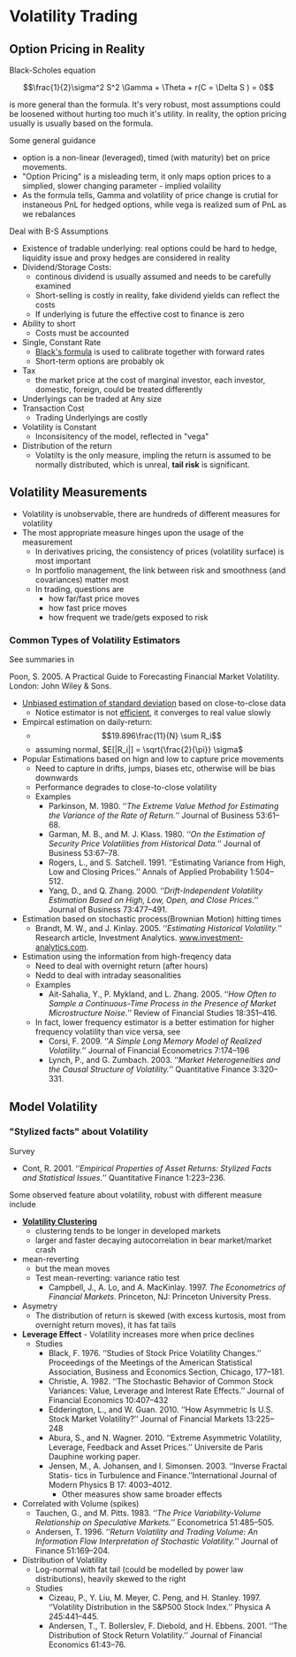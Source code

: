 # Volatility Trading

## Option Pricing in Reality

Black-Scholes equation

$$\frac{1}{2}\sigma^2 S^2 \Gamma + \Theta + r(C = \Delta S ) = 0$$

is more general than the formula. It's very robust, most assumptions could be loosened without hurting too much it's utility. In reality, the option pricing usually is usually based on the formula.

Some general guidance

* option is a non-linear (leveraged), timed (with maturity) bet on price movements.
* "Option Pricing" is a misleading term, it only maps option prices to a simplied, slower changing parameter - implied volaility
* As the formula tells, Gamma and volatility of price change is crutial for instaneous PnL for hedged options, while vega is realized sum of PnL as we rebalances

Deal with B-S Assumptions

* Existence of tradable underlying: real options could be hard to hedge, liquidity issue and proxy hedges are considered in reality
* Dividend/Storage Costs:
  * continous dividend is usually assumed and needs to be carefully examined
  * Short-selling is costly in reality, fake dividend yields can reflect the costs
  * If underlying is future the effective cost to finance is zero
* Ability to short
  * Costs must be accounted
* Single, Constant Rate
  * [Black's formula](https://en.wikipedia.org/wiki/Black_model) is used to calibrate together with forward rates
  * Short-term options are probably ok
* Tax
  * the market price at the cost of marginal investor, each investor, domestic, foreign, could be treated differently
* Underlyings can be traded at Any size
* Transaction Cost
  * Trading Underlyings are costly
* Volatility is Constant
  * Inconsisitency of the model, reflected in "vega"
* Distribution of the return
  * Volatilty is the only measure, impling the return is assumed to be normally distributed, which is unreal, **tail risk** is significant.
  
## Volatility Measurements

* Volatility is unobservable, there are hundreds of different measures for volatility
* The most appropriate measure hinges upon the usage of the measurement
  * In derivatives pricing, the consistency of prices (volatility surface) is most important
  * In portfolio management, the link between risk and smoothness (and covariances) matter most
  * In trading, questions are
    * how far/fast price moves
    * how fast price moves
    * how frequent we trade/gets exposed to risk

### Common Types of Volatility Estimators

See summaries in 

Poon, S. 2005. A Practical Guide to Forecasting Financial Market Volatility. London:
John Wiley & Sons.

* [Unbiased estimation of standard deviation](https://en.wikipedia.org/wiki/Unbiased_estimation_of_standard_deviation) based on close-to-close data
  * Notice estimator is not [efficient](https://en.wikipedia.org/wiki/Efficient_estimator), it converges to real value slowly
* Empircal estimation on daily-return:
  * $$19.896\frac{11}{N} \sum R_i$$
  * assuming normal, $E[|R_i|] = \sqrt{\frac{2}{\pi}} \sigma$
* Popular Estimations based on hign and low to capture price movements
  * Need to capture in drifts, jumps, biases etc, otherwise will be bias downwards
  * Performance degrades to close-to-close volatility
  * Examples
    * Parkinson, M. 1980. ‘‘*The Extreme Value Method for Estimating the Variance of the Rate of Return.*’’ Journal of Business 53:61–68.
    * Garman, M. B., and M. J. Klass. 1980. ‘‘*On the Estimation of Security Price Volatilities from Historical Data.*’’ Journal of Business 53:67–78.
    * Rogers, L., and S. Satchell. 1991. ‘‘Estimating Variance from High, Low and Closing Prices.’’ Annals of Applied Probability 1:504–512.
    * Yang, D., and Q. Zhang. 2000. ‘‘*Drift-Independent Volatility Estimation Based on High, Low, Open, and Close Prices.*’’ Journal of Business 73:477–491.
* Estimation based on stochastic process(Brownian Motion) hitting times
  * Brandt, M. W., and J. Kinlay. 2005. ‘‘*Estimating Historical Volatility.*’’ Research article, Investment Analytics. www.investment-analytics.com.
* Estimation using the information from high-freqency data
  * Need to deal with overnight return (after hours)
  * Nedd to deal with intraday seasonalities
  * Examples
    * Ait-Sahalia, Y., P. Mykland, and L. Zhang. 2005. ‘‘*How Often to Sample a Continuous-Time Process in the Presence of Market Microstructure Noise.*’’ Review of Financial Studies 18:351–416.
  * In fact, lower frequency estimator is a better estimation for higher frequency volatility than vice versa, see
    * Corsi, F. 2009. ‘‘*A Simple Long Memory Model of Realized Volatility.*’’ Journal of Financial Econometrics 7:174–196
    * Lynch, P., and G. Zumbach. 2003. ‘‘*Market Heterogeneities and the Causal Structure of Volatility.*’’ Quantitative Finance 3:320–331.

## Model Volatility

### "Stylized facts" about Volatility

Survey

* Cont, R. 2001. ‘‘*Empirical Properties of Asset Returns: Stylized Facts and
Statistical Issues.*’’ Quantitative Finance 1:223–236.

Some observed feature about volatility, robust with different measure include

* [**Volatility Clustering**](https://en.wikipedia.org/wiki/Volatility_clustering)
  * clustering tends to be longer in developed markets
  * larger and faster decaying autocorrelation in bear market/market crash
* mean-reverting
  * but the mean moves
  * Test mean-reverting: variance ratio test
    * Campbell, J., A. Lo, and A. MacKinlay. 1997. *The Econometrics of Financial Markets*. Princeton, NJ: Princeton University Press.
* Asymetry 
  * The distribution of return is skewed (with excess kurtosis, most from overnight return moves), it has fat tails
* **Leverage Effect** - Volatility increases more when price declines
  * Studies
    * Black, F. 1976. ‘‘Studies of Stock Price Volatility Changes.’’ Proceedings of the Meetings of the American Statistical Association, Business and Economics Section, Chicago, 177–181.
    * Christie, A. 1982. ‘‘The Stochastic Behavior of Common Stock Variances: Value, Leverage and Interest Rate Effects.’’ Journal of Financial Economics 10:407–432
    * Edderington, L., and W. Guan. 2010. ‘‘How Asymmetric Is U.S. Stock Market Volatility?’’ Journal of Financial Markets 13:225–248
    * Abura, S., and N. Wagner. 2010. ‘‘Extreme Asymmetric Volatility, Leverage, Feedback and Asset Prices.’’ Universite de Paris Dauphine working paper.
    * Jensen, M., A. Johansen, and I. Simonsen. 2003. ‘‘Inverse Fractal Statis- tics in Turbulence and Finance.’’International Journal of Modern Physics B 17: 4003–4012.
      * Other measures show same broader effects
* Correlated with Volume (spikes)
  * Tauchen, G., and M. Pitts. 1983. ‘‘*The Price Variability-Volume Relationship on Speculative Markets.*’’ Econometrica 51:485–505.
  * Andersen, T. 1996. ‘‘*Return Volatility and Trading Volume: An Information Flow Interpretation of Stochastic Volatility.*’’ Journal of Finance 51:169–204.
* Distribution of Volatility
  * Log-normal with fat tail (could be modelled by power law distributions), heavily skewed to the right
  * Studies
    * Cizeau, P., Y. Liu, M. Meyer, C. Peng, and H. Stanley. 1997. ‘‘Volatility Distribution in the S&P500 Stock Index.’’ Physica A 245:441–445.
    * Andersen, T., T. Bollerslev, F. Diebold, and H. Ebbens. 2001. ‘‘The Distribution of Stock Return Volatility.’’ Journal of Financial Economics 61:43–76.